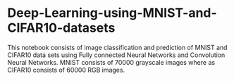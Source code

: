 # Deep-Learning-using-MNIST-and-CIFAR10-datasets
This notebook consists of image classification and prediction of MNIST and CIFAR10 data sets using Fully connected Neural Networks and Convolution Neural Networks. MNIST consists of 70000 grayscale images where as CIFAR10 consists of 60000 RGB images.
